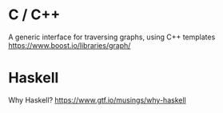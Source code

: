 # C / C++

A generic interface for traversing graphs, using C++ templates
https://www.boost.io/libraries/graph/


# Haskell

Why Haskell?
https://www.gtf.io/musings/why-haskell
